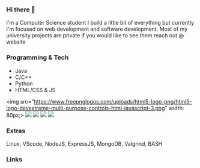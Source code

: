 ### Hi there 👋
I'm a Computer Science student I build a little bit of everything but currently I'm focused on web development and software development.
Most of my university projects are private if you would like to see them reach out @ website

### Programming & Tech
- Java
- C/C++
- Python
- HTML/CSS & JS

<img src="https://www.freepnglogos.com/uploads/html5-logo-png/html5-logo-devextreme-multi-purpose-controls-html-javascript-3.png" width: 80px;>
<img src="https://logodownload.org/wp-content/uploads/2019/10/python-logo-2.png" class="projectIcon">
<img src="https://upload.wikimedia.org/wikipedia/commons/thumb/1/18/C_Programming_Language.svg/926px-C_Programming_Language.svg.png" class="projectIcon">
<img src="https://upload.wikimedia.org/wikipedia/commons/thumb/1/18/ISO_C%2B%2B_Logo.svg/1822px-ISO_C%2B%2B_Logo.svg.png" class="projectIcon">
<img src="https://logos-world.net/wp-content/uploads/2022/07/Java-Symbol.png">

### Extras

Linux, VScode, NodeJS, ExpressJS, MongoDB, Valgrind, BASH

### Links
